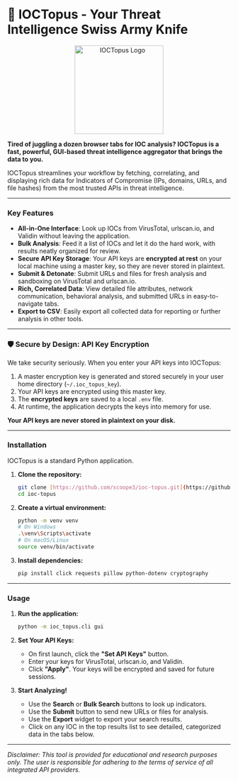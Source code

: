 # 🐙 IOCTopus - Your Threat Intelligence Swiss Army Knife

<p align="center">
  <img src="https://raw.githubusercontent.com/scoope3/ioc-topus/main/docs/logo_placeholder.png" alt="IOCTopus Logo" width="200"/>
</p>

**Tired of juggling a dozen browser tabs for IOC analysis? IOCTopus is a fast, powerful, GUI-based threat intelligence aggregator that brings the data to you.**

IOCTopus streamlines your workflow by fetching, correlating, and displaying rich data for Indicators of Compromise (IPs, domains, URLs, and file hashes) from the most trusted APIs in threat intelligence.

---

### Key Features

-   **All-in-One Interface**: Look up IOCs from VirusTotal, urlscan.io, and Validin without leaving the application.
-   **Bulk Analysis**: Feed it a list of IOCs and let it do the hard work, with results neatly organized for review.
-   **Secure API Key Storage**: Your API keys are **encrypted at rest** on your local machine using a master key, so they are never stored in plaintext.
-   **Submit & Detonate**: Submit URLs and files for fresh analysis and sandboxing on VirusTotal and urlscan.io.
-   **Rich, Correlated Data**: View detailed file attributes, network communication, behavioral analysis, and submitted URLs in easy-to-navigate tabs.
-   **Export to CSV**: Easily export all collected data for reporting or further analysis in other tools.

---

### 🛡️ Secure by Design: API Key Encryption

We take security seriously. When you enter your API keys into IOCTopus:
1.  A master encryption key is generated and stored securely in your user home directory (`~/.ioc_topus_key`).
2.  Your API keys are encrypted using this master key.
3.  The **encrypted keys** are saved to a local `.env` file.
4.  At runtime, the application decrypts the keys into memory for use.

**Your API keys are never stored in plaintext on your disk.**

---

### Installation

IOCTopus is a standard Python application.

1.  **Clone the repository:**
    ```bash
    git clone [https://github.com/scoope3/ioc-topus.git](https://github.com/scoope3/ioc-topus.git)
    cd ioc-topus
    ```

2.  **Create a virtual environment:**
    ```bash
    python -m venv venv
    # On Windows
    .\venv\Scripts\activate
    # On macOS/Linux
    source venv/bin/activate
    ```

3.  **Install dependencies:**

    ```bash
    pip install click requests pillow python-dotenv cryptography
    ```

---

### Usage

1.  **Run the application:**
    ```bash
    python -m ioc_topus.cli gui
    ```

2.  **Set Your API Keys:**
    -   On first launch, click the **"Set API Keys"** button.
    -   Enter your keys for VirusTotal, urlscan.io, and Validin.
    -   Click **"Apply"**. Your keys will be encrypted and saved for future sessions.

3.  **Start Analyzing!**
    -   Use the **Search** or **Bulk Search** buttons to look up indicators.
    -   Use the **Submit** button to send new URLs or files for analysis.
    -   Use the **Export** widget to export your search results.
    -   Click on any IOC in the top results list to see detailed, categorized data in the tabs below.

---
*Disclaimer: This tool is provided for educational and research purposes only. The user is responsible for adhering to the terms of service of all integrated API providers.*
